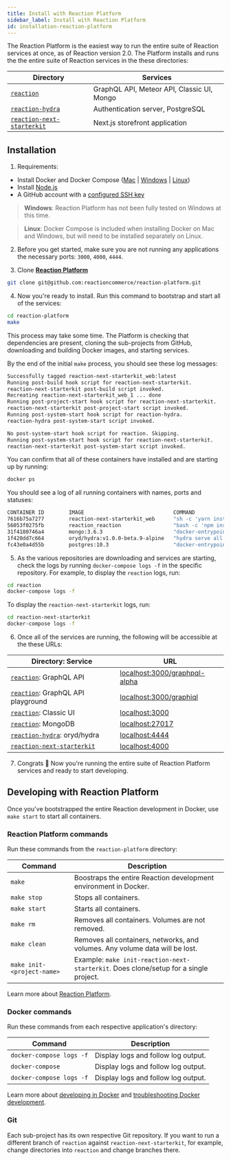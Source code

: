 ```yaml
---
title: Install with Reaction Platform
sidebar_label: Install with Reaction Platform
id: installation-reaction-platform
---
```



The Reaction Platform is the easiest way to run the entire suite of Reaction services at once, as of Reaction version 2.0. The Platform installs and runs the the entire suite of Reaction services in the these directories:

| Directory                                                                                  | Services                                   |
| ------------------------------------------------------------------------------------------ | ------------------------------------------ |
| [`reaction`](https://github.com/reactioncommerce/reaction)                                 | GraphQL API, Meteor API, Classic UI, Mongo |
| [`reaction-hydra`](https://github.com/reactioncommerce/reaction-hydra)                     | Authentication server, PostgreSQL          |
| [`reaction-next-starterkit`](https://github.com/reactioncommerce/reaction-next-starterkit) | Next.js storefront application             |

## Installation

1. Requirements:

- Install Docker and Docker Compose ([Mac](https://docs.docker.com/docker-for-mac/install/) | [Windows](https://docs.docker.com/docker-for-windows/install/) | [Linux](https://docs.docker.com/compose/install/#install-compose)) 
- Install [Node.js](https://nodejs.org/en/)
- A GitHub account with a <a href="https://help.github.com/articles/adding-a-new-ssh-key-to-your-github-account/">configured SSH key</a>

> **Windows**: Reaction Platform has not been fully tested on Windows at this time.

> **Linux**: Docker Compose is included when installing Docker on Mac and Windows, but will need to be installed separately on Linux.

2. Before you get started, make sure you are not running any applications the necessary ports: `3000`, `4000`, `4444`.

3. Clone [**Reaction Platform**](https://github.com/reactioncommerce/reaction-platform)

```sh
git clone git@github.com:reactioncommerce/reaction-platform.git
```

4. Now you're ready to install. Run this command to bootstrap and start all of the services:

```sh
cd reaction-platform
make
```

This process may take some time. The Platform is checking that dependencies are present, cloning the sub-projects from GitHub, downloading and building Docker images, and starting services.

By the end of the initial `make` process, you should see these log messages:

```sh
Successfully tagged reaction-next-starterkit_web:latest
Running post-build hook script for reaction-next-starterkit.
reaction-next-starterkit post-build script invoked.
Recreating reaction-next-starterkit_web_1 ... done
Running post-project-start hook script for reaction-next-starterkit.
reaction-next-starterkit post-project-start script invoked.
Running post-system-start hook script for reaction-hydra.
reaction-hydra post-system-start script invoked.

No post-system-start hook script for reaction. Skipping.
Running post-system-start hook script for reaction-next-starterkit.
reaction-next-starterkit post-system-start script invoked.
```

You can confirm that all of these containers have installed and are starting up by running:

```sh
docker ps
```
You should see a log of all running containers with names, ports and statuses:

```sh
CONTAINER ID        IMAGE                             COMMAND                  CREATED             STATUS              PORTS                                                      NAMES
7616b75a7277        reaction-next-starterkit_web      "sh -c 'yarn install…"   15 minutes ago      Up 15 minutes       0.0.0.0:4000->4000/tcp                                     reaction-next-starterkit_web_1
56053f0275fb        reaction_reaction                 "bash -c 'npm instal…"   18 minutes ago      Up 18 minutes       0.0.0.0:3000->3000/tcp                                     reaction_reaction_1
31f4180746a4        mongo:3.6.3                       "docker-entrypoint.s…"   2 weeks ago         Up 18 minutes       0.0.0.0:27017->27017/tcp                                   reaction_mongo_1
1f420dd7c664        oryd/hydra:v1.0.0-beta.9-alpine   "hydra serve all --d…"   2 weeks ago         Up 19 minutes       0.0.0.0:4444-4445->4444-4445/tcp, 0.0.0.0:5555->5555/tcp   reaction-hydra_hydra_1
fc43e0a4d55b        postgres:10.3                     "docker-entrypoint.s…"   2 weeks ago         Up 19 minutes       0.0.0.0:32769->5432/tcp                                    reaction-hydra_postgres_1
```

5. As the various repositories are downloading and services are starting, check the logs by running `docker-compose logs -f` in the specific repository. For example, to display the `reaction` logs, run:

```sh
cd reaction
docker-compose logs -f
```

To display the `reaction-next-starterkit` logs, run:

```sh
cd reaction-next-starterkit
docker-compose logs -f
```

6. Once all of the services are running, the following  will be accessible at the these URLs:

| Directory: Service                                                                         | URL                                                           |
| ------------------------------------------------------------------------------------------ | ------------------------------------------------------------- |
| [`reaction`](https://github.com/reactioncommerce/reaction): GraphQL API                    | [localhost:3000/graphpql-alpha](localhost:3000/graphql-alpha) |
| [`reaction`](https://github.com/reactioncommerce/reaction): GraphQL API playground         | [localhost:3000/graphiql](localhost:3000/graphiql)            |
| [`reaction`](https://github.com/reactioncommerce/reaction): Classic UI                     | [localhost:3000](localhost:3000)                              |
| [`reaction`](https://github.com/reactioncommerce/reaction): MongoDB                        | [localhost:27017](localhost:27017)                            |
| [`reaction-hydra`](https://github.com/reactioncommerce/reaction-hydra): oryd/hydra         | [localhost:4444](localhost:4444)                              |
| [`reaction-next-starterkit`](https://github.com/reactioncommerce/reaction-next-starterkit) | [localhost:4000](localhost:4000)                              |

7. Congrats 🎉  Now you're running the entire suite of Reaction Platform services and ready to start developing.

## Developing with Reaction Platform

Once you've bootstrapped the entire Reaction development in Docker, use `make start` to start all containers.

### Reaction Platform commands

Run these commands from the `reaction-platform` directory:

| Command                    | Description                                                                           |
| -------------------------- | ------------------------------------------------------------------------------------- |
| `make`                     | Boostraps the entire Reaction development environment in Docker.                      |
| `make stop`                | Stops all containers.                                                                 |
| `make start`               | Starts all containers.                                                                |
| `make rm`                  | Removes all containers. Volumes are not removed.                                      |
| `make clean`               | Removes all containers, networks, and volumes. Any volume data will be lost.          |
| `make init-<project-name>` | Example: `make init-reaction-next-starterkit`. Does clone/setup for a single project. |

Learn more about [Reaction Platform](https://github.com/reactioncommerce/reaction-platform).

### Docker commands

Run these commands from each respective application's directory:

| Command                  | Description                         |
| ------------------------ | ----------------------------------- |
| `docker-compose logs -f` | Display logs and follow log output. |
| `docker-compose `        | Display logs and follow log output. |
| `docker-compose logs -f` | Display logs and follow log output. |

Learn more about [developing in Docker](https://docs.reactioncommerce.com/docs/next/installation-docker-development#run-the-apps) and [troubleshooting Docker development](https://docs.reactioncommerce.com/docs/next/troubleshooting-development#docker-issues).

### Git

Each sub-project has its own respective Git repository. If you want to run a different branch of `reaction` against `reaction-next-starterkit`, for example, change directories into `reaction` and change branches there.
